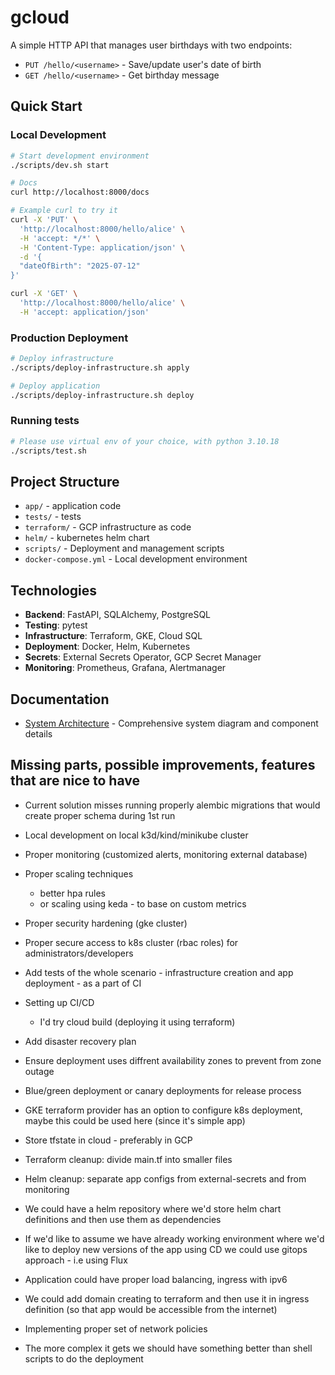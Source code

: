 # gcloud

A simple HTTP API that manages user birthdays with two endpoints:

- `PUT /hello/<username>` - Save/update user's date of birth
- `GET /hello/<username>` - Get birthday message

## Quick Start

### Local Development

```bash
# Start development environment
./scripts/dev.sh start

# Docs
curl http://localhost:8000/docs

# Example curl to try it
curl -X 'PUT' \
  'http://localhost:8000/hello/alice' \
  -H 'accept: */*' \
  -H 'Content-Type: application/json' \
  -d '{
  "dateOfBirth": "2025-07-12"
}'

curl -X 'GET' \
  'http://localhost:8000/hello/alice' \
  -H 'accept: application/json'
```

### Production Deployment

```bash
# Deploy infrastructure
./scripts/deploy-infrastructure.sh apply

# Deploy application
./scripts/deploy-infrastructure.sh deploy
```

### Running tests
```bash
# Please use virtual env of your choice, with python 3.10.18
./scripts/test.sh
```

## Project Structure

- `app/` - application code
- `tests/` - tests
- `terraform/` - GCP infrastructure as code
- `helm/` - kubernetes helm chart
- `scripts/` - Deployment and management scripts
- `docker-compose.yml` - Local development environment

## Technologies

- **Backend**: FastAPI, SQLAlchemy, PostgreSQL
- **Testing**: pytest
- **Infrastructure**: Terraform, GKE, Cloud SQL
- **Deployment**: Docker, Helm, Kubernetes
- **Secrets**: External Secrets Operator, GCP Secret Manager
- **Monitoring**: Prometheus, Grafana, Alertmanager

## Documentation

- [System Architecture](docs/system-architecture.md) - Comprehensive system diagram and component details

## Missing parts, possible improvements, features that are nice to have

- Current solution misses running properly alembic migrations that would create proper schema during 1st run

- Local development on local k3d/kind/minikube cluster
- Proper monitoring (customized alerts, monitoring external database)
- Proper scaling techniques
  - better hpa rules
  - or scaling using keda - to base on custom metrics
- Proper security hardening (gke cluster)
- Proper secure access to k8s cluster (rbac roles) for administrators/developers
- Add tests of the whole scenario - infrastructure creation and app deployment - as a part of CI
- Setting up CI/CD
  - I'd try cloud build (deploying it using terraform)
- Add disaster recovery plan
- Ensure deployment uses diffrent availability zones to prevent from zone outage
- Blue/green deployment or canary deployments for release process
- GKE terraform provider has an option to configure k8s deployment, maybe this could be used here (since it's simple app)
- Store tfstate in cloud - preferably in GCP
- Terraform cleanup: divide main.tf into smaller files
- Helm cleanup: separate app configs from external-secrets and from monitoring
- We could have a helm repository where we'd store helm chart definitions and then use them as dependencies
- If we'd like to assume we have already working environment where we'd like to deploy new versions of the app using CD we could use gitops approach - i.e using Flux
- Application could have proper load balancing, ingress with ipv6
- We could add domain creating to terraform and then use it in ingress definition (so that app would be accessible from the internet)
- Implementing proper set of network policies
- The more complex it gets we should have something better than shell scripts to do the deployment
